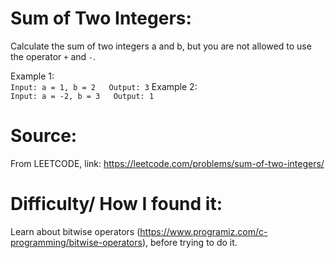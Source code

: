 # Sum of Two Integers:
Calculate the sum of two integers a and b, but you are not allowed to use the operator `+` and `-`.

Example 1:  
`Input: a = 1, b = 2  
Output: 3`
Example 2:  
`Input: a = -2, b = 3  
Output: 1`

# Source:
From LEETCODE, link: https://leetcode.com/problems/sum-of-two-integers/
# Difficulty/ How I found it:
Learn about bitwise operators (https://www.programiz.com/c-programming/bitwise-operators), before trying to do it.
